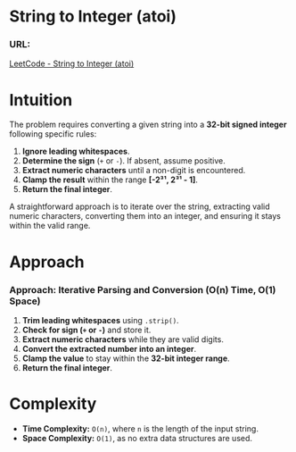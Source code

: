 # String to Integer (atoi)

### URL:
[LeetCode - String to Integer (atoi)](https://leetcode.com/problems/string-to-integer-atoi/)

# Intuition
The problem requires converting a given string into a **32-bit signed integer** following specific rules:
1. **Ignore leading whitespaces**.
2. **Determine the sign** (`+` or `-`). If absent, assume positive.
3. **Extract numeric characters** until a non-digit is encountered.
4. **Clamp the result** within the range **[-2³¹, 2³¹ - 1]**.
5. **Return the final integer**.

A straightforward approach is to iterate over the string, extracting valid numeric characters, converting them into an integer, and ensuring it stays within the valid range.

# Approach

### **Approach: Iterative Parsing and Conversion (O(n) Time, O(1) Space)**
1. **Trim leading whitespaces** using `.strip()`.
2. **Check for sign (`+` or `-`)** and store it.
3. **Extract numeric characters** while they are valid digits.
4. **Convert the extracted number into an integer**.
5. **Clamp the value** to stay within the **32-bit integer range**.
6. **Return the final integer**.

# Complexity

- **Time Complexity:** `O(n)`, where `n` is the length of the input string.
- **Space Complexity:** `O(1)`, as no extra data structures are used.

